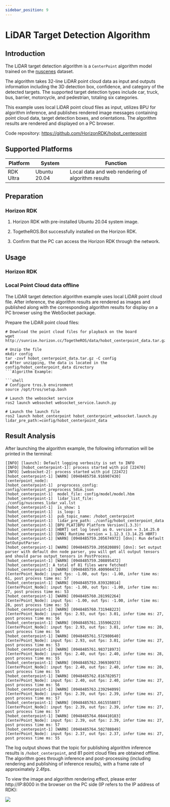 ```yaml
---
sidebar_position: 9
---
```

# LiDAR Target Detection Algorithm

## Introduction

The LiDAR target detection algorithm is a `CenterPoint` algorithm model trained on the [nuscenes](https://www.nuscenes.org/nuscenes) dataset.

The algorithm takes 32-line LiDAR point cloud data as input and outputs information including the 3D detection box, confidence, and category of the detected targets. The supported target detection types include car, truck, bus, barrier, motorcycle, and pedestrian, totaling six categories.

This example uses local LiDAR point cloud files as input, utilizes BPU for algorithm inference, and publishes rendered image messages containing point cloud data, target detection boxes, and orientations. The algorithm results are rendered and displayed on a PC browser.

Code repository: <https://github.com/HorizonRDK/hobot_centerpoint>

## Supported Platforms

| Platform  | System | Function                  |
| --------- | ------------ | --------------------------------------- |
| RDK Ultra | Ubuntu 20.04 | Local data and web rendering of algorithm results |

## Preparation

### Horizon RDK

1. Horizon RDK with pre-installed Ubuntu 20.04 system image.

2. TogetheROS.Bot successfully installed on the Horizon RDK.

3. Confirm that the PC can access the Horizon RDK through the network.

## Usage

### Horizon RDK

### Local Point Cloud data offline

The LiDAR target detection algorithm example uses local LiDAR point cloud file. After inference, the algorithm results are rendered as images and published along with the corresponding algorithm results for display on a PC browser using the WebSocket package.

Prepare the LiDAR point cloud files:

```shell
# Download the point cloud files for playback on the board
wget http://sunrise.horizon.cc/TogetheROS/data/hobot_centerpoint_data.tar.gz

# Unzip the file
mkdir config
tar -zxvf hobot_centerpoint_data.tar.gz -C config
# After unzipping, the data is located in the config/hobot_centerpoint_data directory
```Algorithm Example:

```shell
# Configure tros.b environment
source /opt/tros/setup.bash

# Launch the websocket service
ros2 launch websocket websocket_service.launch.py

# Launch the launch file
ros2 launch hobot_centerpoint hobot_centerpoint_websocket.launch.py lidar_pre_path:=config/hobot_centerpoint_data
```

## Result Analysis

After launching the algorithm example, the following information will be printed in the terminal:

```text
[INFO] [launch]: Default logging verbosity is set to INFO
[INFO] [hobot_centerpoint-1]: process started with pid [22470]
[INFO] [websocket-2]: process started with pid [22472]
[hobot_centerpoint-1] [WARN] [0948485758.916907430] [centerpoint_node]:
[hobot_centerpoint-1]  preprocess_config: config/centerpoint_preprocess_5dim.json
[hobot_centerpoint-1]  model_file: config/model/model.hbm
[hobot_centerpoint-1]  lidar_list_file: ./config/nuscenes_lidar_val.lst
[hobot_centerpoint-1]  is_show: 1
[hobot_centerpoint-1]  is_loop: 1
[hobot_centerpoint-1]  pub_topic_name: /hobot_centerpoint
[hobot_centerpoint-1]  lidar_pre_path: ./config/hobot_centerpoint_data
[hobot_centerpoint-1] [BPU_PLAT]BPU Platform Version(1.3.3)!
[hobot_centerpoint-1] [HBRT] set log level as 0. version = 3.14.25.0
[hobot_centerpoint-1] [DNN] Runtime version = 1.12.3_(3.14.25 HBRT)
[hobot_centerpoint-1] [WARN] [0948485759.205674972] [dnn]: Run default SetOutputParser.
[hobot_centerpoint-1] [WARN] [0948485759.205820889] [dnn]: Set output parser with default dnn node parser, you will get all output tensors and should parse output_tensors in PostProcess.
[hobot_centerpoint-1] [WARN] [0948485759.208895472] [hobot_centerpoint]: A total of 81 files were fetched!
[hobot_centerpoint-1] [WARN] [0948485759.400904472] [CenterPoint_Node]: input fps: -1.00, out fps: -1.00, infer time ms: 61, post process time ms: 57
[hobot_centerpoint-1] [WARN] [0948485759.839328014] [CenterPoint_Node]: input fps: -1.00, out fps: -1.00, infer time ms: 27, post process time ms: 53
[hobot_centerpoint-1] [WARN] [0948485760.281992264] [CenterPoint_Node]: input fps: -1.00, out fps: -1.00, infer time ms: 28, post process time ms: 53
[hobot_centerpoint-1] [WARN] [0948485760.731948223] [CenterPoint_Node]: input fps: 2.93, out fps: 3.01, infer time ms: 27, post process time ms: 56
[hobot_centerpoint-1] [WARN] [0948485761.155906223] [CenterPoint_Node]: input fps: 2.93, out fps: 3.01, infer time ms: 28, post process time ms: 56
[hobot_centerpoint-1] [WARN] [0948485761.572980640] [CenterPoint_Node]: input fps: 2.93, out fps: 3.01, infer time ms: 27, post process time ms: 53
[hobot_centerpoint-1] [WARN] [0948485761.983718973] [CenterPoint_Node]: input fps: 2.40, out fps: 2.40, infer time ms: 28, post process time ms: 55
[hobot_centerpoint-1] [WARN] [0948485762.396930973] [CenterPoint_Node]: input fps: 2.40, out fps: 2.40, infer time ms: 28, post process time ms: 55
[hobot_centerpoint-1] [WARN] [0948485762.816782057] [CenterPoint_Node]: input fps: 2.40, out fps: 2.40, infer time ms: 27, post process time ms: 56
[hobot_centerpoint-1] [WARN] [0948485763.239294099] [CenterPoint_Node]: input fps: 2.39, out fps: 2.39, infer time ms: 27, post process time ms: 57
[hobot_centerpoint-1] [WARN] [0948485763.661555807] [CenterPoint_Node]: input fps: 2.39, out fps: 2.39, infer time ms: 27, post process time ms: 57
[hobot_centerpoint-1] [WARN] [0948485764.084410183] [CenterPoint_Node]: input fps: 2.39, out fps: 2.39, infer time ms: 27, post process time ms: 57
[hobot_centerpoint-1] [WARN] [0948485764.502788849] [CenterPoint_Node]: input fps: 2.37, out fps: 2.37, infer time ms: 27, post process time ms: 55
```

The log output shows that the topic for publishing algorithm inference results is `/hobot_centerpoint`, and 81 point cloud files are obtained offline. The algorithm goes through inference and post-processing (including rendering and publishing of inference results), with a frame rate of approximately 2.4fps.

To view the image and algorithm rendering effect, please enter http://IP:8000 in the browser on the PC side (IP refers to the IP address of RDK):

![](./image/box_adv/render_centerpoint_det.jpg)